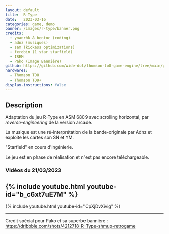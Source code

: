 ```yaml
---
layout: default
title:  R-Type
date:   2023-03-16
categories: game, demo
banner: /images/r-type/banner.png
credits:
  - yoanrhk & bentoc (coding)
  - adnz (musiques)
  - sam (kickass optimizations)
  - fxrobin (1 star starfield)
  - IREM
  - Pako (Image Bannière)
github: https://github.com/wide-dot/thomson-to8-game-engine/tree/main/game-projects/r-type
hardwares: 
  - Thomson TO8
  - Thomson TO9+
display-instructions: false
---
```

 

## Description

Adaptation du jeu R-Type en ASM 6809 avec scrolling horizontal, par *reverse-engineering* de la version arcade.

La musique est une ré-interprétation de la bande-originale par Adnz et exploite les cartes son SN et YM.

"Starfield" en cours d'ingénierie.

Le jeu est en phase de réalisation et n'est pas encore téléchargeable.

### Vidéos du 21/03/2023

{% include youtube.html youtube-id="b_c6xt7uE7M" %}
-
{% include youtube.html youtube-id="CpXjDvXivig" %}

---

Credit spécial pour Pako et sa superbe bannière :
<https://dribbble.com/shots/4212718-R-Type-shmup-retrogame>
							
